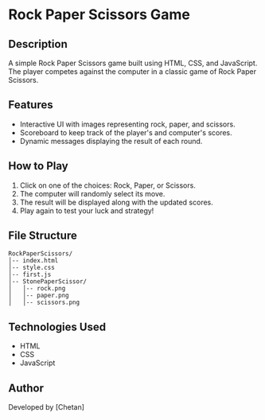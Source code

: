 # Rock Paper Scissors Game
 
## Description
A simple Rock Paper Scissors game built using HTML, CSS, and JavaScript. The player competes against the computer in a classic game of Rock Paper Scissors.

## Features
- Interactive UI with images representing rock, paper, and scissors.
- Scoreboard to keep track of the player's and computer's scores.
- Dynamic messages displaying the result of each round.

## How to Play
1. Click on one of the choices: Rock, Paper, or Scissors.
2. The computer will randomly select its move.
3. The result will be displayed along with the updated scores.
4. Play again to test your luck and strategy!

## File Structure
```
RockPaperScissors/
│-- index.html
│-- style.css
│-- first.js
│-- StonePaperScissor/
│   │-- rock.png
│   │-- paper.png
│   │-- scissors.png
```

## Technologies Used
- HTML
- CSS
- JavaScript

## Author
Developed by [Chetan]

